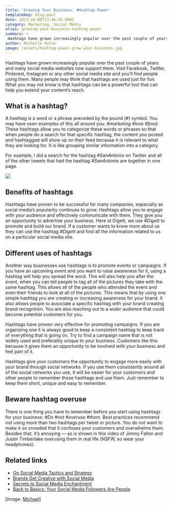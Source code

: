 ```yaml
---
title: 'Growing Your Business: #Hashtag Power'
templateKey: blog-post
date: 2013-10-08T13:44:56.000Z
category: Marketing, Social Media
alias: growing-your-business-hashtag-power
summary: > 
 Hashtags have grown increasingly popular over the past couple of years and many social media websites now support them. Visit Facebook, Twitter, Pinterest, Instagram or any other social media site and you’ll find people using them. Many people may think that hashtags are used just for fun. What you may not know is that hashtags can be a powerful tool that can help you extend your content’s reach.
author: Michelle Kafie
image: /assets/hashtag-power-grow-your-business.jpg
---
```


Hashtags have grown increasingly popular over the past couple of years and many social media websites now support them. Visit Facebook, Twitter, Pinterest, Instagram or any other social media site and you’ll find people using them. Many people may think that hashtags are used just for fun. What you may not know is that hashtags can be a powerful tool that can help you extend your content’s reach.

What is a hashtag?
------------------

A hashtag is a word or a phrase preceded by the pound (#) symbol. You may have seen examples of this all around you: _#marketing #love #food_. These hashtags allow you to categorize these words or phrases so that when people do a search for that specific hashtag, the content you posted and hashtagged will show up on their feed because it is relevant to what they are looking for. It is like grouping similar information into a category.

For example, I did a search for the hashtag _#SanAntonio_ on Twitter and all of the other tweets that had the hashtag _#SanAntonio_ are together in one page.

![](/sites/default/files/twitter_hashtags_0.png)

Benefits of hashtags
--------------------

Hashtags have proven to be successful for many companies, especially as social media’s popularity continues to grow. Hashtags allow you to engage with your audience and effectively communicate with them. They give you an opportunity to advertise your business. Here at Digett, we use _#Digett_ to promote and build our brand. If a customer wants to know more about us they can use the hashtag _#Digett_ and find all the information related to us on a particular social media site.

Different uses of hashtags
--------------------------

Another way businesses use hashtags is to promote events or campaigns. If you have an upcoming event and you want to raise awareness for it, using a hashtag will help you spread the word. This will also help you after the event, when you can tell people to tag all of the pictures they take with the same hashtag. This allows all of the people who attended the event and even their friends to look at all of the pictures. This means that by using one simple hashtag you are creating or increasing awareness for your brand. It also allows people to associate a specific hashtag with your brand creating brand recognition. You are also reaching out to a wider audience that could become potential customers for you.

Hashtags have proven very effective for promoting campaigns. If you are organizing one it is always good to keep a consistent hashtag to keep track of everything that is going on. Try to find a campaign name that is not widely used and preferably unique to your business. Customers like this because it gives them an opportunity to be involved with your business and feel part of it.

Hashtags give your customers the opportunity to engage more easily with your brand through social networks. If you use them consistently around all of the social networks you use, it will be easier for your customers and other people to remember those hashtags and use them. Just remember to keep them short, unique and easy to remember.

Beware hashtag overuse
----------------------

There is one thing you have to remember before you start using hashtags for your business: _#Do #not #overuse #them._ Best practices recommend not using more than two hashtags per tweet or picture. You do not want to make it so crowded that it confuses your customers and overwhelms them. Besides that, it’s annoying — as is shown in this video of Jimmy Fallon and Justin Timberlake overusing them in real life (NSFW, so wear your headphones).

Related links
-------------

*   [On Social Media Tactics and Strategy](/insights/social-media-tactics-and-strategy)
*   [Brands Get Creative with Social Media](/insights/brands-get-creative-social-media)
*   [Secrets to Social Media Enchantment](/insights/secrets-social-media-enchantment)
*   [Back to Basics: Your Social Media Followers Are People](/insights/back-basics-your-social-media-followers-are-people)

\[_Image_: [Michael](http://www.flickr.com/photos/mikecogh/5941302441/)\]